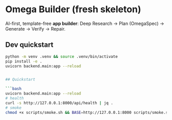 # Omega Builder (fresh skeleton)

AI-first, template-free **app builder**: Deep Research → Plan (OmegaSpec) → Generate → Verify → Repair.

## Dev quickstart

````bash
python -m venv .venv && source .venv/bin/activate
pip install -e .
uvicorn backend.main:app --reload


## Quickstart

```bash
uvicorn backend.main:app --reload
# health
curl -s http://127.0.0.1:8000/api/health | jq .
# smoke
chmod +x scripts/smoke.sh && BASE=http://127.0.0.1:8000 scripts/smoke.sh
````
